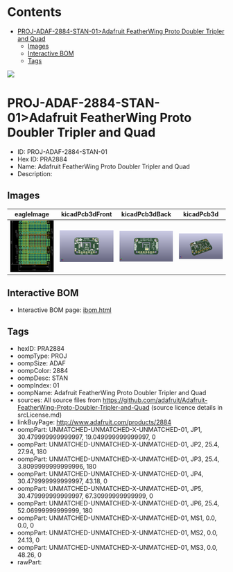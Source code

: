 



Contents
========

* [PROJ-ADAF-2884-STAN-01>Adafruit FeatherWing Proto Doubler Tripler and Quad](#proj-adaf-2884-stan-01adafruit-featherwing-proto-doubler-tripler-and-quad)
	* [Images](#images)
	* [Interactive BOM](#interactive-bom)
	* [Tags](#tags)
  
![][im]
# PROJ-ADAF-2884-STAN-01>Adafruit FeatherWing Proto Doubler Tripler and Quad

- ID: PROJ-ADAF-2884-STAN-01
- Hex ID: PRA2884
- Name: Adafruit FeatherWing Proto Doubler Tripler and Quad
- Description: 

## Images
  
  

|eagleImage|kicadPcb3dFront|kicadPcb3dBack|kicadPcb3d|
| :---: | :---: | :---: | :---: |
|[![eagleImage](eagleImage_140.png)](eagleImage_600.png)|[![kicadPcb3dFront](kicadPcb3dFront_140.png)](kicadPcb3dFront_600.png)|[![kicadPcb3dBack](kicadPcb3dBack_140.png)](kicadPcb3dBack_600.png)|[![kicadPcb3d](kicadPcb3d_140.png)](kicadPcb3d_600.png)|

## Interactive BOM

- Interactive BOM page: [ibom.html](kicad/bom/ibom.html)

## Tags

- hexID: PRA2884
- oompType: PROJ
- oompSize: ADAF
- oompColor: 2884
- oompDesc: STAN
- oompIndex: 01
- oompName: Adafruit FeatherWing Proto Doubler Tripler and Quad
- sources: All source files from https://github.com/adafruit/Adafruit-FeatherWing-Proto-Doubler-Tripler-and-Quad (source licence details in srcLicense.md)
- linkBuyPage: http://www.adafruit.com/products/2884
- oompPart: UNMATCHED-UNMATCHED-X-UNMATCHED-01, JP1, 30.479999999999997, 19.049999999999997, 0
- oompPart: UNMATCHED-UNMATCHED-X-UNMATCHED-01, JP2, 25.4, 27.94, 180
- oompPart: UNMATCHED-UNMATCHED-X-UNMATCHED-01, JP3, 25.4, 3.8099999999999996, 180
- oompPart: UNMATCHED-UNMATCHED-X-UNMATCHED-01, JP4, 30.479999999999997, 43.18, 0
- oompPart: UNMATCHED-UNMATCHED-X-UNMATCHED-01, JP5, 30.479999999999997, 67.30999999999999, 0
- oompPart: UNMATCHED-UNMATCHED-X-UNMATCHED-01, JP6, 25.4, 52.06999999999999, 180
- oompPart: UNMATCHED-UNMATCHED-X-UNMATCHED-01, MS1, 0.0, 0.0, 0
- oompPart: UNMATCHED-UNMATCHED-X-UNMATCHED-01, MS2, 0.0, 24.13, 0
- oompPart: UNMATCHED-UNMATCHED-X-UNMATCHED-01, MS3, 0.0, 48.26, 0
- rawPart: 



[im]: kicadPcb3d_450.png
